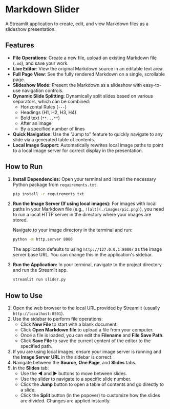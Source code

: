 # Markdown Slider

A Streamlit application to create, edit, and view Markdown files as a slideshow presentation.

## Features

- **File Operations**: Create a new file, upload an existing Markdown file (`.md`), and save your work.
- **Live Editor**: View the original Markdown source in an editable text area.
- **Full Page View**: See the fully rendered Markdown on a single, scrollable page.
- **Slideshow Mode**: Present the Markdown as a slideshow with easy-to-use navigation controls.
- **Dynamic Slide Splitting**: Dynamically split slides based on various separators, which can be combined:
  - Horizontal Rules (`---`)
  - Headings (H1, H2, H3, H4)
  - Bold text (`**...**`)
  - After an image
  - By a specified number of lines
- **Quick Navigation**: Use the "Jump to" feature to quickly navigate to any slide via a generated table of contents.
- **Local Image Support**: Automatically rewrites local image paths to point to a local image server for correct display in the presentation.

## How to Run

1.  **Install Dependencies:**
    Open your terminal and install the necessary Python package from `requirements.txt`.

    ```bash
    pip install -r requirements.txt
    ```

2.  **Run the Image Server (If using local images):**
    For images with local paths in your Markdown file (e.g., `![alt](./images/pic.png)`), you need to run a local HTTP server in the directory where your images are stored.

    Navigate to your image directory in the terminal and run:

    ```bash
    python -m http.server 8080
    ```
    The application defaults to using `http://127.0.0.1:8080/` as the image server base URL. You can change this in the application's sidebar.

3.  **Run the Application:**
    In your terminal, navigate to the project directory and run the Streamlit app.

    ```bash
    streamlit run slider.py
    ```

## How to Use

1.  Open the web browser to the local URL provided by Streamlit (usually `http://localhost:8501`).
2.  Use the sidebar to perform file operations:
    - Click **New File** to start with a blank document.
    - Click **Open Markdown file** to upload a file from your computer.
    - Once a file is loaded, you can edit the **Filename** and **File Save Path**.
    - Click **Save File** to save the current content of the editor to the specified path.
3.  If you are using local images, ensure your image server is running and the **Image Server URL** in the sidebar is correct.
4.  Navigate between the **Source**, **One Page**, and **Slides** tabs.
5.  In the **Slides** tab:
    - Use the **◀** and **▶** buttons to move between slides.
    - Use the slider to navigate to a specific slide number.
    - Click the **Jump** button to open a table of contents and go directly to a slide.
    - Click the **Split** button (in the popover) to customize how the slides are divided. Changes are applied instantly.
